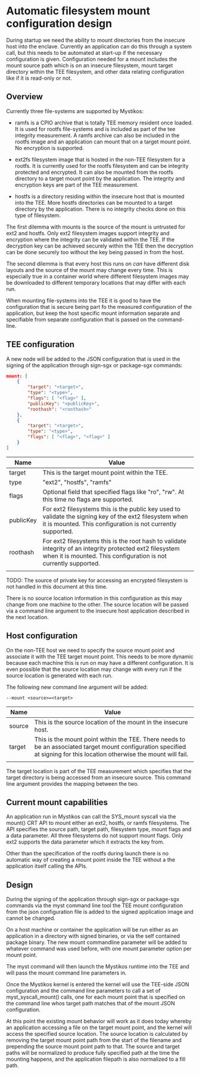 # Automatic filesystem mount configuration design

During startup we need the ability to mount directories from the insecure host into the enclave.
Currently an application can do this through a system call,
but this needs to be automated at start-up if the necessary configuration is given.
Configuration needed for a mount includes the mount source path which is on an insecure filesystem,
mount target directory within the TEE filesystem,
and other data relating configuration like if it is read-only or not.

## Overview

Currently three file-systems are supported by Mystikos:

* ramfs is a CPIO archive that is totally TEE memory resident once loaded.
It is used for rootfs file-systems and is included as part of the tee integrity measurement.
A ramfs archive can also be included in the rootfs image and an application can mount that on a target mount point.
No encryption is supported.

* ext2fs filesystem image that is hosted in the non-TEE filesystem for a rootfs.
It is currently used for the rootfs filesystem and can be integrity protected and encrypted.
It can also be mounted from the rootfs directory to a target mount point by the application.
The integrity and encryption keys are part of the TEE measurement.

* hostfs is a directory residing within the insecure host that is mounted into the TEE.
More hostfs directories can be mounted to a target directory by the application.
There is no integrity checks done on this type of filesystem.

The first dilemma with mounts is the source of the mount is untrusted for ext2 and hostfs.
Only ext2 filesystem images support integrity and encryption where the integrity can be validated within the TEE.
If the decryption key can be achieved securely within the TEE then the decryption can be done securely too without the key being passed in from the host.

The second dilemma is that every host this runs on *can* have different disk layouts and the source of the mount may change every time.
This is especially true in a container world where different filesystem images may be downloaded to different temporary locations that may differ with each run.

When mounting file-systems into the TEE it is good to have the configuration that is secure being part fo the measured configuration of the application,
but keep the host specific mount information separate and specifiable from separate configuration that is passed on the command-line.

## TEE configuration

A new node will be added to the JSON configuration that is used in the signing of the application through sign-sgx or package-sgx commands:

```json
mount: [
    {
        "target": "<target>",
        "type": "<type>",
        "flags": [ "<flag>" ],
        "publicKey": "<publicKey>",
        "roothash": "<roothash>"
    },
    {
        "target": "<target>",
        "type": "<type>",
        "flags": [ "<flag>", "<flag>" ]
    }
]
```

| Name | Value |
| -- | -- |
| target | This is the target mount point within the TEE. |
| type | "ext2", "hostfs", "ramfs" |
| flags | Optional field that specified flags like "ro", "rw". At this time no flags are supported. |
| publicKey | For ext2 filesystems this is the public key used to validate the signing key of the ext2 filesystem when it is mounted. This configuration is not currently supported. |
| roothash | For ext2 filesystems this is the root hash to validate integrity of an integrity protected ext2 filesystem when it is mounted. This configuration is not currently supported. |
| | |

TODO: The source of private key for accessing an encrypted filesystem is not handled in this document at this time.

There is no source location information in this configuration as this may change from one machine to the other.
The source location will be passed via a command line argument to the insecure host application described in the next location.

## Host configuration

On the non-TEE host we need to specify the source mount point and associate it with the TEE target mount point.
This needs to be more dynamic because each machine this is run on may have a different configuration.
It is even possible that the source location may change with every run if the source location is generated with each run.

The following new command line argument will be added:

```text
--mount <source>=<target>
```

| Name | Value |
| -- | -- |
| source | This is the source location of the mount in the insecure host. |
| target | This is the mount point within the TEE. There needs to be an associated target mount configuration specified at signing for this location otherwise the mount will fail. |
| | |

The target location is part of the TEE measurement which specifies that the target directory is being accessed from an insecure source.
This command line argument provides the mapping between the two.

## Current mount capabilities

An application run in Mystikos can call the SYS_mount syscall via the mount() CRT API to mount either an ext2, hostfs, or ramfs filesystems.
The API specifies the source path, target path, filesystem type, mount flags and a data parameter.
All three filesystems do not support mount flags.
Only ext2 supports the data parameter which it extracts the key from.

Other than the specification of the rootfs during launch there is no automatic way of creating a mount point inside the TEE without a the application itself calling the APIs.

## Design

During the signing of the application through sign-sgx or package-sgx commands via the myst command line tool the TEE mount configuration from the json configuration file is added to the signed application image and cannot be changed.


On a host machine or container the application will be run either as an application in a directory with signed binaries, or via the self contained package binary.
The new mount commandline parameter will be added to whatever command was used before, with one mount parameter option per mount point.

The myst command will then launch the Mystikos runtime into the TEE and will pass the mount command line parameters in.

Once the Mystikos kernel is entered the kernel will use the TEE-side JSON configuration and the command line parameters to call a set of myst_syscall_mount() calls, one for each mount point that is specified on the command line whos target path matches that of the mount JSON configuration.

At this point the existing mount behavior will work as it does today whereby an application accessing a file on the target mount point, and the kernel will access the specified source location.
The source location is calculated by removing the target mount point  path from the start of the filename and prepending the source mount point path to that.
The source and target paths will be normalized to produce fully specified path at the time the mounting happens, and the application filepath is also normalized to a fill path.
